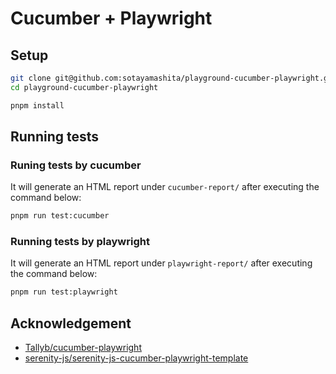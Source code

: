 # Cucumber + Playwright

## Setup

```bash
git clone git@github.com:sotayamashita/playground-cucumber-playwright.git
cd playground-cucumber-playwright

pnpm install
```

## Running tests

### Runing tests by cucumber

It will generate an HTML report under `cucumber-report/` after executing the command below:

```bash
pnpm run test:cucumber
```

### Running tests by playwright

It will generate an HTML report under `playwright-report/` after executing the command below:

```bash
pnpm run test:playwright
```

## Acknowledgement

- [Tallyb/cucumber-playwright](https://github.com/Tallyb/cucumber-playwright)
- [serenity-js/serenity-js-cucumber-playwright-template](https://github.com/serenity-js/serenity-js-cucumber-playwright-template)
